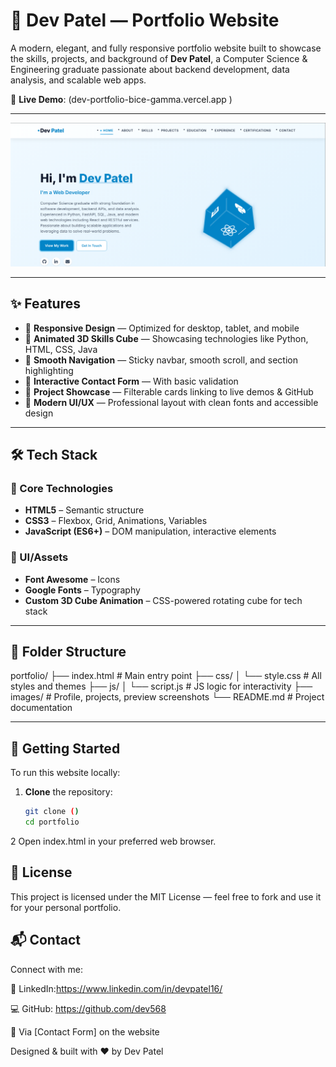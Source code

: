 # 🚀 Dev Patel — Portfolio Website

A modern, elegant, and fully responsive portfolio website built to showcase the skills, projects, and background of **Dev Patel**, a Computer Science & Engineering graduate passionate about backend development, data analysis, and scalable web apps.

🔗 **Live Demo**: (dev-portfolio-bice-gamma.vercel.app
)

---

![Dev Patel Portfolio Hero](images/screenshot.png)

---

## ✨ Features

- 🔹 **Responsive Design** — Optimized for desktop, tablet, and mobile
- 🔹 **Animated 3D Skills Cube** — Showcasing technologies like Python, HTML, CSS, Java
- 🔹 **Smooth Navigation** — Sticky navbar, smooth scroll, and section highlighting
- 🔹 **Interactive Contact Form** — With basic validation
- 🔹 **Project Showcase** — Filterable cards linking to live demos & GitHub
- 🔹 **Modern UI/UX** — Professional layout with clean fonts and accessible design

---

## 🛠️ Tech Stack

### 🔧 Core Technologies
- **HTML5** – Semantic structure
- **CSS3** – Flexbox, Grid, Animations, Variables
- **JavaScript (ES6+)** – DOM manipulation, interactive elements

### 🧩 UI/Assets
- **Font Awesome** – Icons
- **Google Fonts** – Typography
- **Custom 3D Cube Animation** – CSS-powered rotating cube for tech stack

---

## 📁 Folder Structure

portfolio/
├── index.html # Main entry point
├── css/
│ └── style.css # All styles and themes
├── js/
│ └── script.js # JS logic for interactivity
├── images/ # Profile, projects, preview screenshots
└── README.md # Project documentation

---

## 🚀 Getting Started

To run this website locally:

1. **Clone** the repository:
   ```bash
   git clone ()
   cd portfolio

2  Open index.html in your preferred web browser.


## 🧾 License
This project is licensed under the MIT License — feel free to fork and use it for your personal portfolio.

## 📬 Contact
Connect with me:

🔗 LinkedIn:https://www.linkedin.com/in/devpatel16/

💻 GitHub: https://github.com/dev568

📩 Via [Contact Form] on the website


Designed & built with ❤️ by Dev Patel

